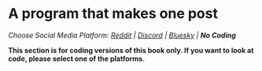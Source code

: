 # A program that makes one post
_Choose Social Media Platform: <a href='../../../reddit/ch02_definitions/03_automation/06_a_social_media_bot.html'>Reddit</a> | <a href='../../../discord/ch02_definitions/03_automation/06_a_social_media_bot.html'>Discord</a> | <a href='../../../bsky/ch02_definitions/03_automation/06_a_social_media_bot.html'>Bluesky</a> | __No Coding___


__This section is for coding versions of this book only. If you want to look at code, please select one of the platforms.__